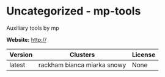 # Uncategorized - mp-tools

Auxiliary tools by mp



**Website:** <http://>

| Version | Clusters | License |
| ------- | -------- | ------- |
| latest | rackham bianca miarka snowy | None |
